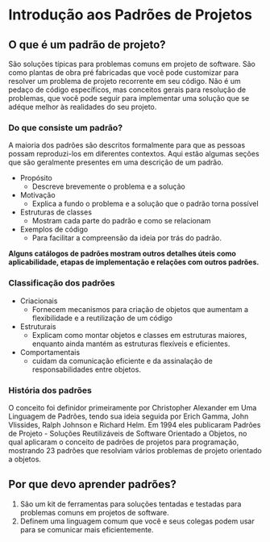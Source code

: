 # Introdução aos Padrões de Projetos

## O que é um padrão de projeto?

São soluções típicas para problemas comuns em projeto de software. São como plantas de obra pré fabricadas que você pode customizar para resolver um problema de projeto recorrente em seu código.
Não é um pedaço de código específicos, mas conceitos gerais para resolução de problemas, que você pode seguir para implementar uma solução que se adéque melhor às realidades do seu projeto.

### Do que consiste um padrão?

A maioria dos padrões são descritos formalmente para que as pessoas possam reproduzi-los em diferentes contextos. Aqui estão algumas seções que são geralmente presentes em uma descrição de um padrão.

- Propósito
  - Descreve brevemente o problema e a solução
- Motivação
  - Explica a fundo o problema e a solução que o padrão torna possível
- Estruturas de classes
  - Mostram cada parte do padrão e como se relacionam
- Exemplos de código
  - Para facilitar a compreensão da ideia por trás do padrão.

**Alguns catálogos de padrões mostram outros detalhes úteis como aplicabilidade, etapas de implementação e relações com outros padrões.**

### Classificação dos padrões

- Criacionais
  - Fornecem mecanismos para criação de objetos que aumentam a flexibilidade e a reutilização de um código
- Estruturais
  - Explicam como montar objetos e classes em estruturas maiores, enquanto ainda mantém as estruturas flexíveis e eficientes.
- Comportamentais
  - cuidam da comunicação eficiente e da assinalação de responsabilidades entre objetos.

### História dos padrões

O conceito foi definidor primeiramente por Christopher Alexander em Uma Linguagem de Padrões, tendo sua ideia seguida por Erich Gamma, John Vlissides, Ralph Johnson e Richard Helm. Em 1994 eles publicaram Padrões de Projeto - Soluções Reutilizáveis de Software Orientado a Objetos, no qual aplicaram o conceito de padrões de projetos para programação, mostrando 23 padrões que resolviam vários problemas de projeto orientado a objetos.

## Por que devo aprender padrões?

1. São um kit de ferramentas para soluções tentadas e testadas para problemas comuns em projetos de software.
2. Definem uma linguagem comum que você e seus colegas podem usar para se comunicar mais eficientemente.
